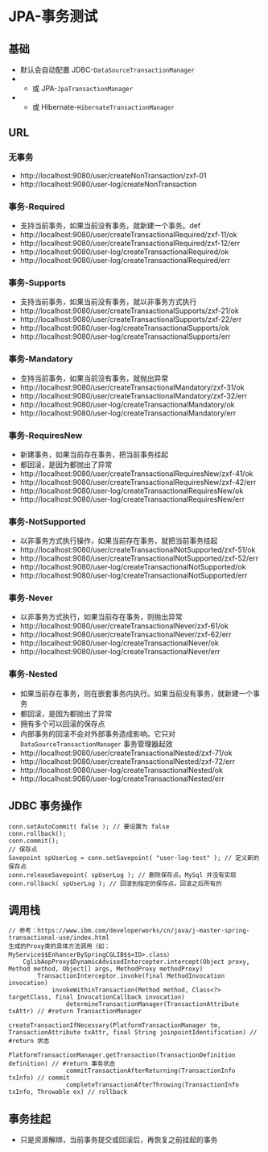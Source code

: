 # JPA-事务测试

## 基础
- 默认会自动配置 JDBC-`DataSourceTransactionManager` 
- - 或 JPA-`JpaTransactionManager` 
- - 或 Hibernate-`HibernateTransactionManager`

## URL

### 无事务
- http://localhost:9080/user/createNonTransaction/zxf-01
- http://localhost:9080/user-log/createNonTransaction

### 事务-Required
- 支持当前事务，如果当前没有事务，就新建一个事务。def
- http://localhost:9080/user/createTransactionalRequired/zxf-11/ok
- http://localhost:9080/user/createTransactionalRequired/zxf-12/err
- http://localhost:9080/user-log/createTransactionalRequired/ok
- http://localhost:9080/user-log/createTransactionalRequired/err

### 事务-Supports
- 支持当前事务，如果当前没有事务，就以非事务方式执行
- http://localhost:9080/user/createTransactionalSupports/zxf-21/ok
- http://localhost:9080/user/createTransactionalSupports/zxf-22/err
- http://localhost:9080/user-log/createTransactionalSupports/ok
- http://localhost:9080/user-log/createTransactionalSupports/err

### 事务-Mandatory
- 支持当前事务，如果当前没有事务，就抛出异常
- http://localhost:9080/user/createTransactionalMandatory/zxf-31/ok
- http://localhost:9080/user/createTransactionalMandatory/zxf-32/err
- http://localhost:9080/user-log/createTransactionalMandatory/ok
- http://localhost:9080/user-log/createTransactionalMandatory/err

### 事务-RequiresNew
- 新建事务，如果当前存在事务，把当前事务挂起
- 都回滚，是因为都抛出了异常
- http://localhost:9080/user/createTransactionalRequiresNew/zxf-41/ok
- http://localhost:9080/user/createTransactionalRequiresNew/zxf-42/err
- http://localhost:9080/user-log/createTransactionalRequiresNew/ok
- http://localhost:9080/user-log/createTransactionalRequiresNew/err

### 事务-NotSupported
- 以非事务方式执行操作，如果当前存在事务，就把当前事务挂起
- http://localhost:9080/user/createTransactionalNotSupported/zxf-51/ok
- http://localhost:9080/user/createTransactionalNotSupported/zxf-52/err
- http://localhost:9080/user-log/createTransactionalNotSupported/ok
- http://localhost:9080/user-log/createTransactionalNotSupported/err

### 事务-Never
- 以非事务方式执行，如果当前存在事务，则抛出异常
- http://localhost:9080/user/createTransactionalNever/zxf-61/ok
- http://localhost:9080/user/createTransactionalNever/zxf-62/err
- http://localhost:9080/user-log/createTransactionalNever/ok
- http://localhost:9080/user-log/createTransactionalNever/err

### 事务-Nested
- 如果当前存在事务，则在嵌套事务内执行。如果当前没有事务，就新建一个事务
- 都回滚，是因为都抛出了异常
- 拥有多个可以回滚的保存点
- 内部事务的回滚不会对外部事务造成影响。它只对 `DataSourceTransactionManager` 事务管理器起效
- http://localhost:9080/user/createTransactionalNested/zxf-71/ok
- http://localhost:9080/user/createTransactionalNested/zxf-72/err
- http://localhost:9080/user-log/createTransactionalNested/ok
- http://localhost:9080/user-log/createTransactionalNested/err

## JDBC 事务操作
```
conn.setAutoCommit( false ); // 要设置为 false
conn.rollback();
conn.commit();
// 保存点
Savepoint spUserLog = conn.setSavepoint( "user-log-test" ); // 定义新的保存点
conn.releaseSavepoint( spUserLog ); // 删除保存点。MySql 并没有实现
conn.rollback( spUserLog ); // 回滚到指定的保存点。回滚之后所有的
```

## 调用栈
```
// 参考：https://www.ibm.com/developerworks/cn/java/j-master-spring-transactional-use/index.html
生成的Proxy类的具体方法调用（如：MyService$$EnhancerBySpringCGLIB$$<ID>.class）
	CglibAopProxy$DynamicAdvisedIntercepter.intercept(Object proxy, Method method, Object[] args, MethodProxy methodProxy) 
		TransactionInterceptor.invoke(final MethodInvocation invocation) 
			invokeWithinTransaction(Method method, Class<?> targetClass, final InvocationCallback invocation)
				determineTransactionManager(TransactionAttribute txAttr) // #return TransactionManager
				createTransactionIfNecessary(PlatformTransactionManager tm, TransactionAttribute txAttr, final String joinpointIdentification) // #return 状态 
					PlatformTransactionManager.getTransaction(TransactionDefinition definition) // #return 事务状态
				commitTransactionAfterReturning(TransactionInfo txInfo) // commit
				completeTransactionAfterThrowing(TransactionInfo txInfo, Throwable ex) // rollback
```

## 事务挂起
- 只是资源解绑，当前事务提交或回滚后，再恢复之前挂起的事务